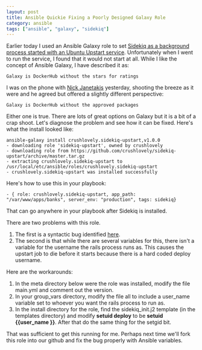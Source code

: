```yaml
---
layout: post
title: Ansible Quickie Fixing a Poorly Designed Galaxy Role
category: ansible
tags: ["ansible", "galaxy", "sidekiq"]
---
```

Earlier today I used an Ansible Galaxy role to set [Sidekiq as a background process started with an Ubuntu Upstart service](https://github.com/crushlovely/ansible-sidekiq-upstart/).  Unfortunately when I went to run the service, I found that it would not start at all.  While I like the concept of Ansible Galaxy, I have described it as: 

    Galaxy is DockerHub without the stars for ratings
    
I was on the phone with [Nick Janetakis](http://nickjanetakis.com/) yesterday, shooting the breeze as it were and he agreed but offered a slightly different perspective:

    Galaxy is DockerHub without the approved packages
    
Either one is true.  There are lots of great options on Galaxy but it is a bit of a crap shoot.  Let's diagnose the problem and see how it can be fixed.  Here's what the install looked like:

    ansible-galaxy install crushlovely.sidekiq-upstart,v1.0.0
    - downloading role 'sidekiq-upstart', owned by crushlovely
    - downloading role from https://github.com/crushlovely/sidekiq-upstart/archive/master.tar.gz
    - extracting crushlovely.sidekiq-upstart to /usr/local/etc/ansible/roles/crushlovely.sidekiq-upstart
    - crushlovely.sidekiq-upstart was installed successfully

Here's how to use this in your playbook:

    - { role: crushlovely.sidekiq-upstart, app_path: "/var/www/apps/banks", server_env: "production", tags: sidekiq}
    
That can go anywhere in your playbook after Sidekiq is installed.  

There are two problems with this role.

1.  The first is a syntactic bug identified [here](https://github.com/crushlovely/ansible-sidekiq-upstart/issues/7).
2.  The second is that while there are several variables for this, there isn't a variable for the username the rails process runs as.  This causes the upstart job to die before it starts because there is a hard coded deploy username.
  
Here are the workarounds:

1.  In the meta directory below were the role was installed, modify the file main.yml and comment out the version.
2.  In your group_vars directory, modify the file all to include a user_name variable set to whoever you want the rails process to run as.
2.  In the install directory for the role, find the sidekiq_init.j2 template (in the templates directory) and modify **setuid deploy** to be **setuid {{user_name }}**.  After that do the same thing for the setgid bit.


That was sufficient to get this running for me.  Perhaps next time we'll fork this role into our github and fix the bug properly with Ansible variables.
